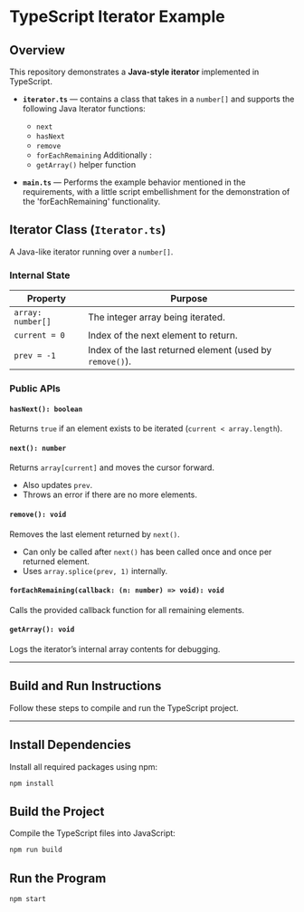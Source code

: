 # TypeScript Iterator Example

## Overview

This repository demonstrates a **Java-style iterator** implemented in TypeScript.

- **`iterator.ts`** — contains a class that takes in a `number[]` and supports the following Java Iterator functions:
    + `next` 
    + `hasNext` 
    + `remove`
    + `forEachRemaining` 
    Additionally :
    + `getArray()` helper function

- **`main.ts`** — Performs the example behavior mentioned in the requirements, with a little script embellishment for the demonstration of the 'forEachRemaining' functionality. 

## Iterator Class (`Iterator.ts`)

A Java-like iterator running over a `number[]`.

### Internal State

| Property          | Purpose                                                      |
|-------------------|--------------------------------------------------------------|
| `array: number[]` | The integer array being iterated.                            |
| `current = 0`     | Index of the next element to return.                         |
| `prev = -1`       | Index of the last returned element (used by `remove()`).     |

### Public APIs

#### `hasNext(): boolean`
Returns `true` if an element exists to be iterated (`current < array.length`).

#### `next(): number`
Returns `array[current]` and moves the cursor forward.
- Also updates `prev`.
- Throws an error if there are no more elements.

#### `remove(): void`
Removes the last element returned by `next()`.
- Can only be called after `next()` has been called once and once per returned element.
- Uses `array.splice(prev, 1)` internally.

#### `forEachRemaining(callback: (n: number) => void): void`
Calls the provided callback function for all remaining elements.

#### `getArray(): void`
Logs the iterator’s internal array contents for debugging.

---

## Build and Run Instructions

Follow these steps to compile and run the TypeScript project.

---

## Install Dependencies
Install all required packages using npm:

```bash
npm install
```

## Build the Project
Compile the TypeScript files into JavaScript:
```bash
npm run build
```

## Run the Program
```bash
npm start
```